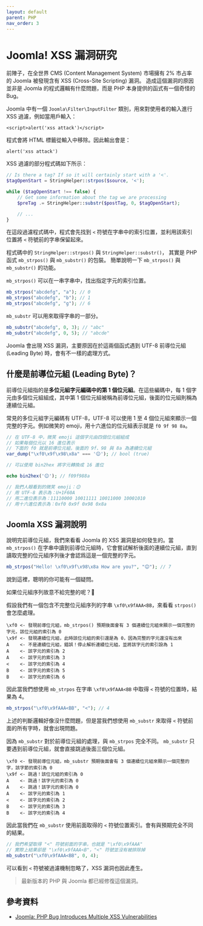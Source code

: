 ```yaml
---
layout: default
parent: PHP
nav_order: 3
---
```


# Joomla! XSS 漏洞研究

前陣子，在全世界 CMS (Content Management System) 市場擁有 2% 市占率的 Joomla 被發現含有 XSS (Cross-Site Scripting) 漏洞。 造成這個漏洞的原因並非是 Joomla 的程式邏輯有什麼問題，而是 PHP 本身提供的函式有一個奇怪的 Bug。

Joomla 中有一個 `Joomla\Filter\InputFilter` 類別，用來對使用者的輸入進行 XSS 過濾，例如當用戶輸入：

```text
<script>alert('xss attack')</script>
```

程式會將 HTML 標籤從輸入中移除。因此輸出會是：

```text
alert('xss attack')
```

XSS 過濾的部分程式碼如下所示：

```php
// Is there a tag? If so it will certainly start with a '<'.
$tagOpenStart = StringHelper::strpos($source, '<');

while ($tagOpenStart !== false) {
    // Get some information about the tag we are processing
    $preTag .= StringHelper::substr($postTag, 0, $tagOpenStart);

    // ...
}
```

在這段過濾程式碼中，程式會先找到 `<` 符號在字串中的索引位置，並利用該索引位置將 `<` 符號前的字串保留起來。

程式碼中的 `StringHelper::strpos()` 與 `StringHelper::substr()`， 其實是 PHP 函式 `mb_strpos()` 與 `mb_substr()` 的包裝。 簡單說明一下 `mb_strpos()` 與 `mb_substr()` 的功能。

`mb_strpos()` 可以在一串字串中，找出指定字元的索引位置。

```php
mb_strpos("abcdefg", "a"); // 0
mb_strpos("abcdefg", "b"); // 1
mb_strpos("abcdefg", "g"); // 6
```

`mb_substr` 可以用來取得字串的一部分。

```php
mb_substr("abcdefg", 0, 3); // "abc"
mb_substr("abcdefg", 0, 5); // "abcde"
```

Joomla 會出現 XSS 漏洞，主要原因在於這兩個函式遇到 UTF-8 前導位元組 (Leading Byte) 時，會有不一樣的處理方式。

## 什麼是前導位元組 (Leading Byte)？

前導位元組指的是**多位元組字元編碼中的第 1 個位元組**。在這些編碼中，每 1 個字元由多個位元組組成，其中第 1 個位元組被稱為前導位元組，後面的位元組則稱為連續位元組。

常見的多位元組字元編碼有 UTF-8，UTF-8 可以使用 1 至 4 個位元組來顯示一個完整的字元。例如微笑的 emoji，用十六進位的位元組表示就是 `f0 9f 98 8a`。

```php
// 在 UTF-8 中，微笑 emoji 這個字元由四個位元組組成
// 如果每個位元以 16 進位表示
// 下面的 f0 就是前導位元組，後面的 9f、98 與 8a 為連續位元組
var_dump("\xf0\x9f\x98\x8a" === '😊'); // bool (true)

// 可以使用 bin2hex 將字元轉換成 16 進位

echo bin2hex('😊'); // f09f988a

// 我們人眼看到的微笑 emoji：😊
// 用 UTF-8 表示為：U+1F60A
// 用二進位表示為：11110000 10011111 10011000 10001010
// 用十六進位表示為：0xf0 0x9f 0x98 0x8a
```

## Joomla XSS 漏洞說明

說明完前導位元組，我們來看看 Joomla 的 XSS 漏洞是如何發生的。當 `mb_strpos()` 在字串中讀到前導位元組時，它會嘗試解析後面的連續位元組，直到讀取完整的位元組序列後才會認爲這是一個完整的字元。

```php
mb_strpos("Hello! \xf0\x9f\x98\x8a How are you?", "😊"); // 7
```

說到這裡，聰明的你可能有一個疑問。

如果位元組序列故意不給完整的呢？🤔

假設我們有一個包含不完整位元組序列的字串 `\xf0\x9fAAA<BB`，來看看 `strpos()` 會怎麼處理。

```text
\xf0 <- 發現前導位元組，mb_strpos() 預期後面會有 3 個連續位元組來顯示一個完整的字元，該位元組的索引為 0
\x9f <- 發現連續位元組，此時該位元組的索引還是為 0，因為完整的字元還沒有出來
A    <- 不是連續位元組，錯誤！停止解析連續位元組，並將該字元的索引設為 1
A    <- 該字元的索引為 2
A    <- 該字元的索引為 3
<    <- 該字元的索引為 4
B    <- 該字元的索引為 5
B    <- 該字元的索引為 6
```

因此當我們想使用 `mb_strpos` 在字串 `\xf0\x9fAAA<BB` 中取得 `<` 符號的位置時，結果為 4。

```php
mb_strpos("\xf0\x9fAAA<BB", "<"); // 4
```

上述的判斷邏輯好像沒什麼問題，但是當我們想使用 `mb_substr` 來取得 `<` 符號前面的所有字時，就會出現問題。

因為 `mb_substr` 對於前導位元組的處理，與 `mb_strpos` 完全不同。
`mb_substr` 只要遇到前導位元組，就會直接跳過後面三個位元組。

```text
\xf0 <- 發現前導位元組，mb_substr 預期後面會有 3 個連續位元組來顯示一個完整的字，該字節的索引為 0
\x9f <- 跳過！該位元組的索引為 0
A    <- 跳過！該字元的索引為 0
A    <- 跳過！該字元的索引為 0
A    <- 該字元的索引為 1
<    <- 該字元的索引為 2
B    <- 該字元的索引為 3
B    <- 該字元的索引為 4
```

因此當我們在 `mb_substr` 使用前面取得的 `<` 符號位置索引。會有與預期完全不同的結果。

```php
// 我們希望取得 "<" 符號前面的字串，也就是 "\xf0\x9fAAA"
// 實際上結果卻是 "\xf0\x9fAAA<B"，"<" 符號並沒有被排除掉
mb_substr("\xf0\x9fAAA<BB", 0, 4);
```

可以看到 `<` 符號被過濾機制忽略了，XSS 漏洞也因此產生。

> 最新版本的 PHP 與 Joomla 都已經修復這個漏洞。

## 參考資料

- [Joomla: PHP Bug Introduces Multiple XSS Vulnerabilities](https://www.sonarsource.com/blog/joomla-multiple-xss-vulnerabilities/)
